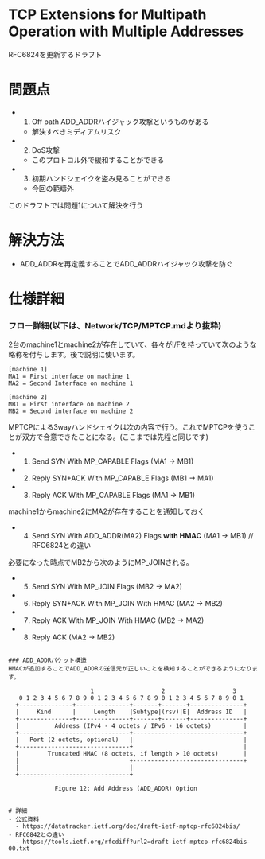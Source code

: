 # TCP Extensions for Multipath Operation with Multiple Addresses
RFC6824を更新するドラフト

# 問題点
- 1. Off path ADD_ADDRハイジャック攻撃というものがある
  - 解決すべきミディアムリスク
- 2. DoS攻撃
  - このプロトコル外で緩和することができる
- 3. 初期ハンドシェイクを盗み見ることができる
  - 今回の範疇外

このドラフトでは問題1について解決を行う

# 解決方法
- ADD_ADDRを再定義することでADD_ADDRハイジャック攻撃を防ぐ

# 仕様詳細

### フロー詳細(以下は、Network/TCP/MPTCP.mdより抜粋)
2台のmachine1とmachine2が存在していて、各々がI/Fを持っていて次のような略称を付与します。後で説明に使います。
```
[machine 1]
MA1 = First interface on machine 1
MA2 = Second Interface on machine 1

[machine 2]
MB1 = First interface on machine 2
MB2 = Second interface on machine 2
```

MPTCPによる3wayハンドシェイクは次の内容で行う。これでMPTCPを使うことが双方で合意できたことになる。(ここまでは先程と同じです)
- 1. Send SYN With MP_CAPABLE Flags        (MA1 -> MB1)
- 2. Reply SYN+ACK With MP_CAPABLE Flags   (MB1 -> MA1)
- 3. Reply ACK With MP_CAPABLE Flags       (MA1 -> MB1)

machine1からmachine2にMA2が存在することを通知しておく
- 4. Send SYN With ADD_ADDR(MA2) Flags **with HMAC**    (MA1 -> MB1)        // RFC6824との違い

必要になった時点でMB2から次のようにMP_JOINされる。
- 5. Send SYN With MP_JOIN Flags           (MB2 -> MA2)
- 6. Reply SYN+ACK With MP_JOIN With HMAC  (MA2 -> MB2)
- 7. Reply ACK With MP_JOIN With HMAC      (MB2 -> MA2)
- 8. Reply ACK                             (MA2 -> MB2)
```

### ADD_ADDRパケット構造
HMACが追加することでADD_ADDRの送信元が正しいことを検知することができるようになります。
```
                           1                   2                   3
       0 1 2 3 4 5 6 7 8 9 0 1 2 3 4 5 6 7 8 9 0 1 2 3 4 5 6 7 8 9 0 1
      +---------------+---------------+-------+-------+---------------+
      |     Kind      |     Length    |Subtype|(rsv)|E|  Address ID   |
      +---------------+---------------+-------+-------+---------------+
      |          Address (IPv4 - 4 octets / IPv6 - 16 octets)         |
      +-------------------------------+-------------------------------+
      |   Port (2 octets, optional)   |                               |
      +-------------------------------+                               |
      |        Truncated HMAC (8 octets, if length > 10 octets)       |
      |                               +-------------------------------+
      |                               |
      +-------------------------------+

                 Figure 12: Add Address (ADD_ADDR) Option
```

# 詳細
- 公式資料
  - https://datatracker.ietf.org/doc/draft-ietf-mptcp-rfc6824bis/
- RFC6842との違い
  - https://tools.ietf.org/rfcdiff?url2=draft-ietf-mptcp-rfc6824bis-00.txt
